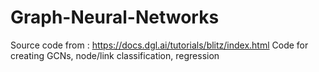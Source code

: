 # Graph-Neural-Networks
Source code from : https://docs.dgl.ai/tutorials/blitz/index.html
Code for creating GCNs, node/link classification, regression
